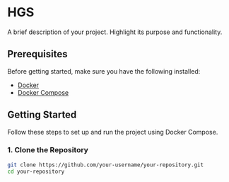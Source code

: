 # HGS

A brief description of your project. Highlight its purpose and functionality.

## Prerequisites

Before getting started, make sure you have the following installed:

- [Docker](https://www.docker.com/)
- [Docker Compose](https://docs.docker.com/compose/)

## Getting Started

Follow these steps to set up and run the project using Docker Compose.

### 1. Clone the Repository

```bash
git clone https://github.com/your-username/your-repository.git
cd your-repository
